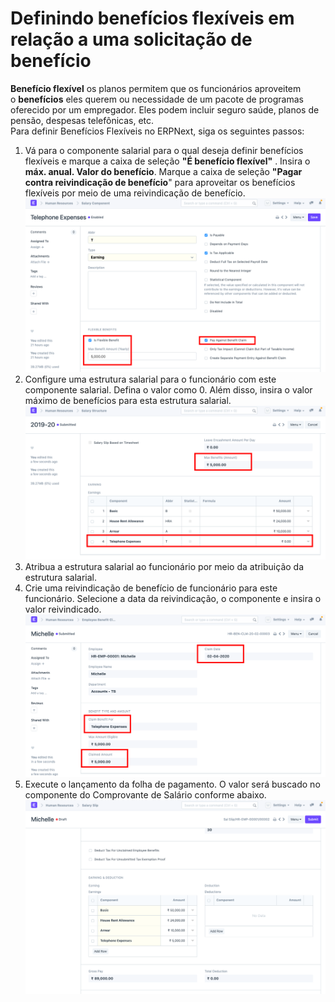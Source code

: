 # Definindo benefícios flexíveis em relação a uma solicitação de benefício



**Benefício flexível** os planos permitem que os funcionários aproveitem o **benefícios** eles querem ou necessidade de um pacote de programas oferecido por um empregador. Eles podem incluir seguro saúde, planos de pensão, despesas telefônicas, etc.  
Para definir Benefícios Flexíveis no ERPNext, siga os seguintes passos:  
1) Vá para o componente salarial para o qual deseja definir benefícios flexíveis e marque a caixa de seleção **"É benefício flexível"** . Insira o **máx. anual. Valor do benefício**. Marque a caixa de seleção **"Pagar contra reivindicação de benefício**" para aproveitar os benefícios flexíveis por meio de uma reivindicação de benefício.  
![](/files/gpYJN0U.png)  
2) Configure uma estrutura salarial para o funcionário com este componente salarial. Defina o valor como 0. Além disso, insira o valor máximo de benefícios para esta estrutura salarial.  
![](/files/CoNsmqr.png)   
3) Atribua a estrutura salarial ao funcionário por meio da atribuição da estrutura salarial.  
 4) Crie uma reivindicação de benefício de funcionário para este funcionário. Selecione a data da reivindicação, o componente e insira o valor reivindicado.  
![](/files/Qvfr4xl.png)  
5) Execute o lançamento da folha de pagamento. O valor será buscado no componente do Comprovante de Salário conforme abaixo.  
![](/files/Iyh0LJa.png)  
  
  
  


